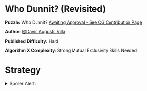 # Who Dunnit? (Revisited)

__Puzzle:__ Who Dunnit? [Awaiting Approval - See CG Contribution Page](https://www.codingame.com/contribute/community)

__Author:__ [@David Augusto Villa](https://www.codingame.com/profile/455d71552aef838a0c75b7617e2d22d41768324)

__Published Difficulty:__ Hard

__Algorithm X Complexity:__ Strong Mutual Exclusivity Skills Needed

# Strategy
<details>
<summary>Spoiler Alert:</summary>
<br>

Nothing yet.
</details>
